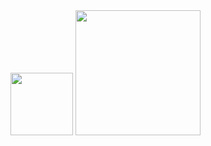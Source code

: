 <img src="https://user-images.githubusercontent.com/10893178/224478078-62a9d128-3a1e-45c2-9d66-04cf23d14083.jpeg" width="100">
<img src="https://user-images.githubusercontent.com/10893178/224478083-44a1d176-1186-4fe8-8921-a6bacc377c20.JPG" width="200">


